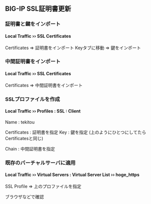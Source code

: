 ## BIG-IP SSL証明書更新

### 証明書と鍵をインポート

#### Local Traffic  ››  SSL Certificates

Certificates  => 証明書をインポート
Keyタブに移動 => 鍵をインポート

### 中間証明書をインポート

#### Local Traffic  ››  SSL Certificates

Certificates  => 中間証明書をインポート


### SSLプロファイルを作成

#### Local Traffic  ››  Profiles : SSL : Client

Name : tekitou

Certificates : 証明書を指定
Key : 鍵を指定 (上のようにひとつにしてたらCertificatesと同じ)

Chain : 中間証明書を指定

### 既存のバーチャルサーバに適用

#### Local Traffic  ››  Virtual Servers : Virtual Server List  ››  hoge_https

SSL Profile => 上のプロファイルを指定

ブラウザなどで確認


